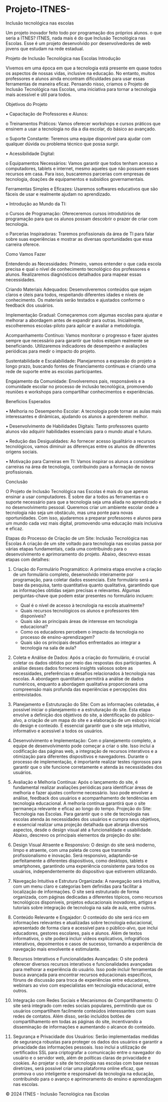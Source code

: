 # Projeto-ITNES-
Inclusão tecnológica nas escolas 


Um projeto inovador feito todo por programação dos próprios alunos.
o que seria a ITNES?
ITNES, nada mais é do que Inclusão Tecnológica nas Escolas. Esse é um projeto desenvolvido por desenvolvedores de web jovens que estudam na rede estadual.

Projeto de Inclusão Tecnológica nas Escolas
Introdução

Vivemos em uma época em que a tecnologia está presente em quase todos os aspectos de nossas vidas, inclusive na educação. No entanto, muitos professores e alunos ainda encontram dificuldades para usar essas ferramentas de maneira eficaz. Pensando nisso, criamos o Projeto de Inclusão Tecnológica nas Escolas, uma iniciativa para tornar a tecnologia mais acessível e útil para todos.

Objetivos do Projeto

•	Capacitação de Professores e Alunos:

o	Treinamentos Práticos: Vamos oferecer workshops e cursos práticos que ensinem a usar a tecnologia no dia a dia escolar, do básico ao avançado.

o	Suporte Constante: Teremos uma equipe disponível para ajudar com qualquer dúvida ou problema técnico que possa surgir.

•	Acessibilidade Digital:

o	Equipamentos Necessários: Vamos garantir que todos tenham acesso a computadores, tablets e internet, mesmo aqueles que não possuem esses recursos em casa. Para isso, buscaremos parcerias com empresas de tecnologia, doações de equipamentos e subsídios governamentais.

Ferramentas Simples e Eficazes: Usaremos softwares educativos que são fáceis de usar e realmente ajudam no aprendizado.

•	Introdução ao Mundo da TI:

o	Cursos de Programação: Ofereceremos cursos introdutórios de programação para que os alunos possam descobrir o prazer de criar com tecnologia.

o	Parcerias Inspiradoras: Traremos profissionais da área de TI para falar sobre suas experiências e mostrar as diversas oportunidades que essa carreira oferece.

Como Vamos Fazer

Entendendo as Necessidades: Primeiro, vamos entender o que cada escola precisa e qual o nível de conhecimento tecnológico dos professores e alunos. Realizaremos diagnósticos detalhados para mapear essas necessidades.

Criando Materiais Adequados: Desenvolveremos conteúdos que sejam claros e úteis para todos, respeitando diferentes idades e níveis de conhecimento. Os materiais serão testados e ajustados conforme o feedback dos usuários.

Implementação Gradual: Começaremos com algumas escolas para ajustar e melhorar a abordagem antes de expandir para outras. Inicialmente, escolheremos escolas-piloto para aplicar e avaliar a metodologia.

Acompanhamento Contínuo: Vamos monitorar o progresso e fazer ajustes sempre que necessário para garantir que todos estejam realmente se beneficiando. Utilizaremos indicadores de desempenho e avaliações periódicas para medir o impacto do projeto.

Sustentabilidade e Escalabilidade: Planejaremos a expansão do projeto a longo prazo, buscando fontes de financiamento contínuas e criando uma rede de suporte entre as escolas participantes.

Engajamento da Comunidade: Envolveremos pais, responsáveis e a comunidade escolar no processo de inclusão tecnológica, promovendo reuniões e workshops para compartilhar conhecimentos e experiências.

Benefícios Esperados

•	Melhoria no Desempenho Escolar: A tecnologia pode tornar as aulas mais interessantes e dinâmicas, ajudando os alunos a aprenderem melhor.

•	Desenvolvimento de Habilidades Digitais: Tanto professores quanto alunos vão adquirir habilidades essenciais para o mundo atual e futuro.

•	Redução das Desigualdades: Ao fornecer acesso igualitário a recursos tecnológicos, vamos diminuir as diferenças entre os alunos de diferentes origens sociais.

•	Motivação para Carreiras em TI: Vamos inspirar os alunos a considerar carreiras na área de tecnologia, contribuindo para a formação de novos profissionais.

Conclusão

O Projeto de Inclusão Tecnológica nas Escolas é mais do que apenas ensinar a usar computadores. É sobre dar a todos as ferramentas e o suporte necessário para que a tecnologia seja uma aliada no aprendizado e no desenvolvimento pessoal. Queremos criar um ambiente escolar onde a tecnologia não seja um obstáculo, mas uma ponte para novas oportunidades. Com isso, ajudaremos a preparar professores e alunos para um mundo cada vez mais digital, promovendo uma educação mais inclusiva e eficaz.





Etapas do Processo de Criação de um Site:  Inclusão Tecnológica nas Escolas
A criação de um site voltado para tecnologia nas escolas passa por várias etapas fundamentais, cada uma contribuindo para o desenvolvimento e aprimoramento do projeto. Abaixo, descrevo essas etapas com detalhes:
1. Criação do Formulário Programático:
   A primeira etapa envolve a criação de um formulário completo, desenvolvido inteiramente por programação, para coletar dados essenciais. Este formulário será a base da pesquisa, tanto quantitativa quanto qualitativa, garantindo que as informações obtidas sejam precisas e relevantes. Algumas perguntas-chave que podem estar presentes no formulário incluem:
   - Qual é o nível de acesso à tecnologia na escola atualmente?
   - Quais recursos tecnológicos os alunos e professores têm disponíveis?
   - Quais são as principais áreas de interesse em tecnologia educacional?
   - Como os educadores percebem o impacto da tecnologia no processo de ensino-aprendizagem?
   - Quais são os principais desafios enfrentados ao integrar a tecnologia na sala de aula?
2. Coleta e Análise de Dados:
   Após a criação do formulário, é crucial coletar os dados obtidos por meio das respostas dos participantes. A análise desses dados fornecerá insights valiosos sobre as necessidades, preferências e desafios relacionados à tecnologia nas escolas. A abordagem quantitativa permitirá a análise de dados numéricos, enquanto a abordagem qualitativa proporcionará uma compreensão mais profunda das experiências e percepções dos entrevistados.
3. Planejamento e Estruturação do Site:
   Com as informações coletadas, é possível iniciar o planejamento e a estruturação do site. Esta etapa envolve a definição dos objetivos do site, a identificação do público-alvo, a criação de um mapa do site e a elaboração de um esboço inicial do design e conteúdo. É essencial garantir que o site seja intuitivo, informativo e acessível a todos os usuários.
4. Desenvolvimento e Implementação:
   Com o planejamento completo, a equipe de desenvolvimento pode começar a criar o site. Isso inclui a codificação das páginas web, a integração de recursos interativos e a otimização para diferentes dispositivos e navegadores. Durante o processo de implementação, é importante realizar testes rigorosos para garantir que o site funcione corretamente e atenda às necessidades dos usuários.

5. Avaliação e Melhoria Contínua:
   Após o lançamento do site, é fundamental realizar avaliações periódicas para identificar áreas de melhoria e fazer ajustes conforme necessário. Isso pode envolver a análise, feedback dos usuários e acompanhamento de tendências em tecnologia educacional. A melhoria contínua garantirá que o site permaneça relevante e eficaz ao longo do tempo.
Projeção do Site: Tecnologia nas Escolas.
Para garantir que o site de tecnologia nas escolas atenda às necessidades dos usuários e cumpra seus objetivos, é essencial realizar uma projeção detalhada que abranja diversos aspectos, desde o design visual até a funcionalidade e usabilidade. Abaixo, descrevo os principais elementos da projeção do site:
1. Design Visual Atraente e Responsivo:
   O design do site será moderno, limpo e atraente, com uma paleta de cores que transmita profissionalismo e inovação. Será responsivo, adaptando-se perfeitamente a diferentes dispositivos, como desktops, tablets e smartphones, garantindo uma experiência consistente para todos os usuários, independentemente do dispositivo que estiverem utilizando.
2. Navegação Intuitiva e Estrutura Organizada:
   A navegação será intuitiva, com um menu claro e categorias bem definidas para facilitar a localização de informações. O site será estruturado de forma organizada, com páginas dedicadas a diferentes tópicos, como recursos tecnológicos disponíveis, projetos educacionais inovadores, artigos e tutoriais sobre integração de tecnologia na sala de aula, entre outros.
3. Conteúdo Relevante e Engajador:
   O conteúdo do site será rico em informações relevantes e atualizadas sobre tecnologia educacional, apresentado de forma clara e acessível para o público-alvo, que inclui educadores, gestores escolares, pais e alunos. Além de textos informativos, o site poderá incluir vídeos explicativos, infográficos interativos, depoimentos e casos de sucesso, tornando a experiência de navegação mais envolvente e estimulante.
4. Recursos Interativos e Funcionalidades Avançadas:
   O site poderá oferecer diversos recursos interativos e funcionalidades avançadas para melhorar a experiência do usuário. Isso pode incluir ferramentas de busca avançada para encontrar recursos educacionais específicos, fóruns de discussão para troca de experiências entre educadores, webinars ao vivo com especialistas em tecnologia educacional, entre outros.

5. Integração com Redes Sociais e Mecanismos de Compartilhamento:
   O site será integrado com redes sociais populares, permitindo que os usuários compartilhem facilmente conteúdos interessantes com suas redes de contatos. Além disso, serão incluídos botões de compartilhamento em todas as páginas do site, incentivando a disseminação de informações e aumentando o alcance do conteúdo.
6. Segurança e Privacidade dos Usuários:
   Serão implementadas medidas de segurança robustas para proteger os dados dos usuários e garantir a privacidade das informações pessoais. Isso inclui a utilização de certificados SSL para criptografar a comunicação entre o navegador do usuário e o servidor web, além de políticas claras de privacidade e cookies.
Ao projetar o site de tecnologia nas escolas com base nessas diretrizes, será possível criar uma plataforma online eficaz, que promova o uso inteligente e responsável da tecnologia na educação, contribuindo para o avanço e aprimoramento do ensino e aprendizagem nas escolas.

© 2024 ITNES - Inclusão Tecnológica nas Escolas
